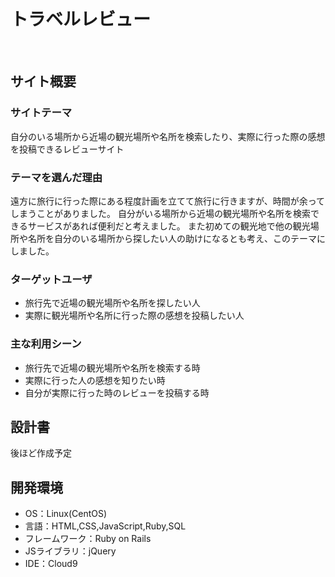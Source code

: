 # トラベルレビュー
​
## サイト概要
### サイトテーマ
自分のいる場所から近場の観光場所や名所を検索したり、実際に行った際の感想を投稿できるレビューサイト
​
### テーマを選んだ理由
遠方に旅行に行った際にある程度計画を立てて旅行に行きますが、時間が余ってしまうことがありました。
自分がいる場所から近場の観光場所や名所を検索できるサービスがあれば便利だと考えました。
また初めての観光地で他の観光場所や名所を自分のいる場所から探したい人の助けになるとも考え、このテーマにしました。
​
### ターゲットユーザ
- 旅行先で近場の観光場所や名所を探したい人
- 実際に観光場所や名所に行った際の感想を投稿したい人
​
### 主な利用シーン
- 旅行先で近場の観光場所や名所を検索する時
- 実際に行った人の感想を知りたい時
- 自分が実際に行った時のレビューを投稿する時
​
## 設計書
後ほど作成予定
​
## 開発環境
- OS：Linux(CentOS)
- 言語：HTML,CSS,JavaScript,Ruby,SQL
- フレームワーク：Ruby on Rails
- JSライブラリ：jQuery
- IDE：Cloud9
​
